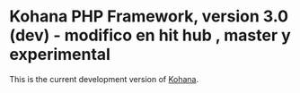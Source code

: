# Kohana PHP Framework, version 3.0 (dev) - modifico en hit hub , master y experimental

This is the current development version of [Kohana](http://kohanaframework.org/).
